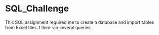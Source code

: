 # SQL_Challenge

This SQL assignment required me to create a database and import tables from Excel files. I then ran several queries. 
